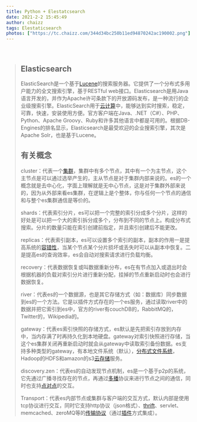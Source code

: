 ```yaml
---
title: Python + Elestatcsearch
date: 2021-2-2 15:45:49
author: chaizz
tags: Elestaticsearch
photos: ["https://tc.chaizz.com/344d34bc250b11ed94870242ac190002.png"]
---
```


​       

<!--more-->

> ## Elasticsearch
>
>  ElasticSearch是一个基于[Lucene](https://baike.baidu.com/item/Lucene/6753302)的搜索服务器。它提供了一个分布式多用户能力的全文搜索引擎，基于RESTful web接口。Elasticsearch是用Java语言开发的，并作为Apache许可条款下的开放源码发布，是一种流行的企业级搜索引擎。ElasticSearch用于[云计算](https://baike.baidu.com/item/云计算/9969353)中，能够达到实时搜索，稳定，可靠，快速，安装使用方便。官方客户端在Java、.NET（C#）、PHP、Python、Apache Groovy、Ruby和许多其他语言中都是可用的。根据DB-Engines的排名显示，Elasticsearch是最受欢迎的企业搜索引擎，其次是Apache Solr，也是基于Lucene。 
>
> ## 有关概念
>
> cluster：代表一个[集群](https://baike.baidu.com/item/集群)，集群中有多个节点，其中有一个为主节点，这个主节点是可以通过选举产生的，主从节点是对于集群内部来说的。es的一个概念就是去中心化，字面上理解就是无中心节点，这是对于集群外部来说的，因为从外部来看es集群，在逻辑上是个整体，你与任何一个节点的通信和与整个es集群通信是等价的。
>
> shards：代表索引分片，es可以把一个完整的索引分成多个分片，这样的好处是可以把一个大的索引拆分成多个，分布到不同的节点上。构成分布式搜索。分片的数量只能在索引创建前指定，并且索引创建后不能更改。
>
> replicas：代表索引副本，es可以设置多个索引的副本，副本的作用一是提高系统的[容错性](https://baike.baidu.com/item/容错性)，当某个节点某个分片损坏或丢失时可以从副本中恢复。二是提高es的查询效率，es会自动对搜索请求进行负载均衡。
>
> recovery：代表数据恢复或叫数据重新分布，es在有节点加入或退出时会根据机器的负载对索引分片进行重新分配，挂掉的节点重新启动时也会进行数据恢复。
>
> river：代表es的一个数据源，也是其它存储方式（如：数据库）同步数据到es的一个方法。它是以插件方式存在的一个es服务，通过读取river中的数据并把它索引到es中，官方的river有couchDB的，RabbitMQ的，Twitter的，Wikipedia的。
>
> gateway：代表es索引快照的存储方式，es默认是先把索引存放到内存中，当内存满了时再持久化到本地硬盘。gateway对索引快照进行存储，当这个es集群关闭再重新启动时就会从gateway中读取索引备份数据。es支持多种类型的gateway，有本地文件系统（默认），[分布式文件系统](https://baike.baidu.com/item/分布式文件系统)，Hadoop的HDFS和amazon的s3[云存储](https://baike.baidu.com/item/云存储)服务。
>
> discovery.zen：代表es的自动发现节点机制，es是一个基于p2p的系统，它先通过广播寻找存在的节点，再通过[多播](https://baike.baidu.com/item/多播)协议来进行节点之间的通信，同时也支持[点对点](https://baike.baidu.com/item/点对点)的交互。
>
> Transport：代表es内部节点或集群与客户端的交互方式，默认内部是使用tcp协议进行交互，同时它支持http协议（json格式）、[thrift](https://baike.baidu.com/item/thrift)、servlet、memcached、zeroMQ等的[传输协议](https://baike.baidu.com/item/传输协议)（通过[插件](https://baike.baidu.com/item/插件)方式集成）。


